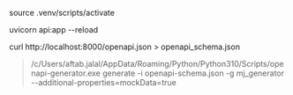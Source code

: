
source .venv/scripts/activate

uvicorn api:app --reload

curl http://localhost:8000/openapi.json > openapi_schema.json

> /c/Users/aftab.jalal/AppData/Roaming/Python/Python310/Scripts/openapi-generator.exe
generate -i openapi-schema.json -g mj_generator --additional-properties=mockData=true